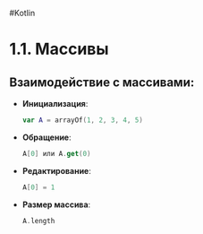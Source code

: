 #Kotlin

# 1.1. Массивы

## Взаимодействие с массивами:

- **Инициализация**:  
  ```kotlin
  var A = arrayOf(1, 2, 3, 4, 5)
  ```

- **Обращение**:  
  ```kotlin
  A[0] или A.get(0)
  ```

- **Редактирование**:  
  ```kotlin
  A[0] = 1
  ```

- **Размер массива**:  
  ```kotlin
  A.length
  ```
